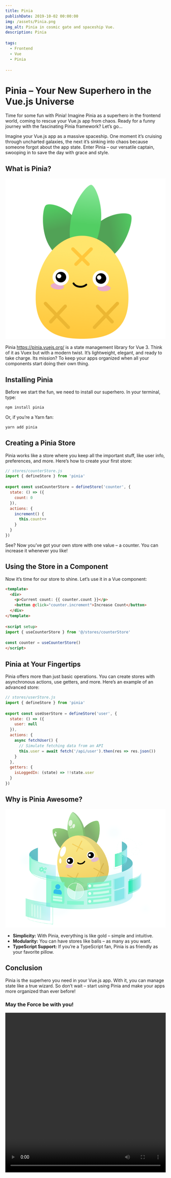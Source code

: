 ```yaml
---
title: Pinia
publishDate: 2019-10-02 00:00:00
img: /assets/Pinia.png
img_alt: Pinia in cosmic gate and spaceship Vue.
description: Pinia
 
tags:
  - Frontend
  - Vue
  - Pinia

---
```




# Pinia – Your New Superhero in the Vue.js Universe

Time for some fun with Pinia! Imagine Pinia as a superhero in the frontend world, coming to rescue your Vue.js app from chaos. Ready for a funny journey with the fascinating Pinia framework? Let’s go…

Imagine your Vue.js app as a massive spaceship. One moment it’s cruising through uncharted galaxies, the next it’s sinking into chaos because someone forgot about the app state. Enter Pinia – our versatile captain, swooping in to save the day with grace and style.

## What is Pinia?

![Pinia3.png](../../assets/Pinia3.png)

Pinia https://pinia.vuejs.org/ is a state management library for Vue 3. Think of it as Vuex but with a modern twist. It’s lightweight, elegant, and ready to take charge. Its mission? To keep your apps organized when all your components start doing their own thing.

## Installing Pinia

Before we start the fun, we need to install our superhero. In your terminal, type:

```bash
npm install pinia
```

Or, if you’re a Yarn fan:

```bash
yarn add pinia
```

## Creating a Pinia Store

Pinia works like a store where you keep all the important stuff, like user info, preferences, and more. Here’s how to create your first store:

```js
// stores/counterStore.js
import { defineStore } from 'pinia'

export const useCounterStore = defineStore('counter', {
  state: () => ({
    count: 0
  }),
  actions: {
    increment() {
      this.count++
    }
  }
})
```

See? Now you’ve got your own store with one value – a counter. You can increase it whenever you like!

## Using the Store in a Component

Now it’s time for our store to shine. Let’s use it in a Vue component:

```html
<template>
  <div>
    <p>Current count: {{ counter.count }}</p>
    <button @click="counter.increment">Increase Count</button>
  </div>
</template>

<script setup>
import { useCounterStore } from '@/stores/counterStore'

const counter = useCounterStore()
</script>
```

## Pinia at Your Fingertips

Pinia offers more than just basic operations. You can create stores with asynchronous actions, use getters, and more. Here’s an example of an advanced store:

```js
// stores/userStore.js
import { defineStore } from 'pinia'

export const useUserStore = defineStore('user', {
  state: () => ({
    user: null
  }),
  actions: {
    async fetchUser() {
      // Simulate fetching data from an API
      this.user = await fetch('/api/user').then(res => res.json())
    }
  },
  getters: {
    isLoggedIn: (state) => !!state.user
  }
})
```

## Why is Pinia Awesome?

![Pinia2.png](../../assets/Pinia2.png)

- **Simplicity:** With Pinia, everything is like gold – simple and intuitive.
- **Modularity:** You can have stores like balls – as many as you want.
- **TypeScript Support:** If you’re a TypeScript fan, Pinia is as friendly as your favorite pillow.

## Conclusion

Pinia is the superhero you need in your Vue.js app. With it, you can manage state like a true wizard. So don’t wait – start using Pinia and make your apps more organized than ever before!

### May the Force be with you!
<video width="100%" height="500" controls>
  <source src="/assets/Pinia.mp4" type="video/mp4">
</video>
